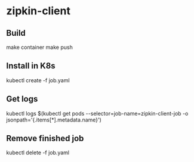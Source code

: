 # zipkin-client

## Build
make container
make push

## Install in K8s
kubectl create -f job.yaml

## Get logs
kubectl logs $(kubectl get pods --selector=job-name=zipkin-client-job -o jsonpath='{.items[*].metadata.name}')

## Remove finished job
kubectl delete -f job.yaml

